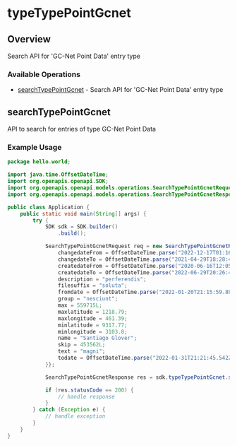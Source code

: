# typeTypePointGcnet

## Overview

Search API for 'GC-Net Point Data' entry type

### Available Operations

* [searchTypePointGcnet](#searchtypepointgcnet) - Search API for 'GC-Net Point Data' entry type

## searchTypePointGcnet

API to search for entries of type GC-Net Point Data

### Example Usage

```java
package hello.world;

import java.time.OffsetDateTime;
import org.openapis.openapi.SDK;
import org.openapis.openapi.models.operations.SearchTypePointGcnetRequest;
import org.openapis.openapi.models.operations.SearchTypePointGcnetResponse;

public class Application {
    public static void main(String[] args) {
        try {
            SDK sdk = SDK.builder()
                .build();

            SearchTypePointGcnetRequest req = new SearchTypePointGcnetRequest() {{
                changedateFrom = OffsetDateTime.parse("2022-12-17T01:16:10.198Z");
                changedateTo = OffsetDateTime.parse("2021-04-29T18:28:44.826Z");
                createdateFrom = OffsetDateTime.parse("2020-06-16T12:05:14.872Z");
                createdateTo = OffsetDateTime.parse("2022-06-29T20:26:41.809Z");
                description = "perferendis";
                filesuffix = "soluta";
                fromdate = OffsetDateTime.parse("2022-01-20T21:15:59.889Z");
                group = "nesciunt";
                max = 559715L;
                maxlatitude = 1218.79;
                maxlongitude = 461.39;
                minlatitude = 9317.77;
                minlongitude = 3103.8;
                name = "Santiago Glover";
                skip = 453562L;
                text = "magni";
                todate = OffsetDateTime.parse("2022-01-31T21:21:45.542Z");
            }};            

            SearchTypePointGcnetResponse res = sdk.typeTypePointGcnet.searchTypePointGcnet(req);

            if (res.statusCode == 200) {
                // handle response
            }
        } catch (Exception e) {
            // handle exception
        }
    }
}
```
